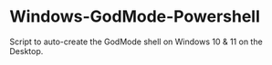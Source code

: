 # Windows-GodMode-Powershell
Script to auto-create the GodMode shell on Windows 10 &amp; 11 on the Desktop.
